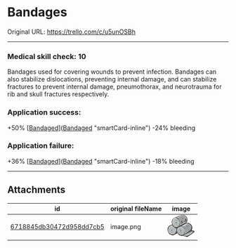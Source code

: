 # Bandages

Original URL: https://trello.com/c/u5unOSBh

---

### Medical skill check: 10

Bandages used for covering wounds to prevent infection. Bandages can also stabilize dislocations, preventing internal damage, and can stabilize fractures to prevent internal damage, pneumothorax, and neurotrauma for rib and skull fractures respectively.

### Application success:

\+50% [[Bandaged](../Any%20bodypart/Bandaged.md)]([Bandaged](../Any%20bodypart/Bandaged.md) "smartCard-inline")
\-24% bleeding

### Application failure:

\+36% [[Bandaged](../Any%20bodypart/Bandaged.md)]([Bandaged](../Any%20bodypart/Bandaged.md) "smartCard-inline")
\-18% bleeding

---

## Attachments

id | original fileName | image
---|---|---
[6718845db30472d958dd7cb5](./Bandages%20-%20Attachments/6718845db30472d958dd7cb5.png) | image.png | ![image.png\|200](./Bandages%20-%20Attachments/6718845db30472d958dd7cb5.png)